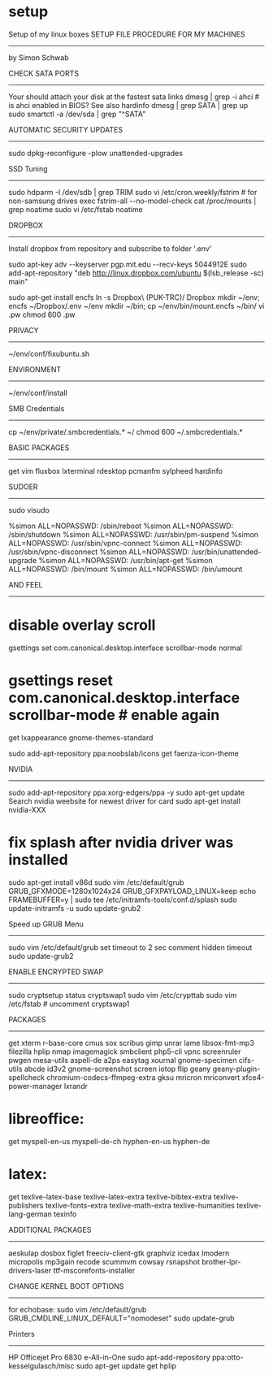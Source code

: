 # setup
Setup of my linux boxes
SETUP FILE PROCEDURE FOR MY MACHINES
************************************
by Simon Schwab

CHECK SATA PORTS
****************
Your should attach your disk at the fastest sata links
dmesg | grep -i ahci # is ahci enabled in BIOS? See also hardinfo
dmesg | grep SATA | grep up
sudo smartctl -a /dev/sda | grep "^SATA"

AUTOMATIC SECURITY UPDATES
**************************
sudo dpkg-reconfigure -plow unattended-upgrades

SSD Tuning
**********
sudo hdparm -I /dev/sdb | grep TRIM
sudo vi /etc/cron.weekly/fstrim # for non-samsung drives
exec fstrim-all --no-model-check
cat /proc/mounts | grep noatime
sudo vi /etc/fstab noatime

DROPBOX
*******
Install dropbox from repository and subscribe to folder '.env'

sudo apt-key adv --keyserver pgp.mit.edu --recv-keys 5044912E
sudo add-apt-repository "deb http://linux.dropbox.com/ubuntu $(lsb_release -sc) main"

sudo apt-get install encfs
ln -s Dropbox\ \(PUK-TRC\)/ Dropbox
mkdir ~/env; encfs ~/Dropbox/.env ~/env
mkdir ~/bin; cp ~/env/bin/mount.encfs ~/bin/
vi .pw
chmod 600 .pw

PRIVACY
*******
~/env/conf/fixubuntu.sh

ENVIRONMENT
***********
~/env/conf/install

SMB Credentials
***************
cp ~/env/private/.smbcredentials.* ~/
chmod 600 ~/.smbcredentials.*

BASIC PACKAGES
**************
get vim fluxbox lxterminal rdesktop pcmanfm sylpheed hardinfo

SUDOER
******
sudo visudo

%simon ALL=NOPASSWD: /sbin/reboot
%simon ALL=NOPASSWD: /sbin/shutdown
%simon ALL=NOPASSWD: /usr/sbin/pm-suspend
%simon ALL=NOPASSWD: /usr/sbin/vpnc-connect
%simon ALL=NOPASSWD: /usr/sbin/vpnc-disconnect
%simon ALL=NOPASSWD: /usr/bin/unattended-upgrade
%simon ALL=NOPASSWD: /usr/bin/apt-get
%simon ALL=NOPASSWD: /bin/mount
%simon ALL=NOPASSWD: /bin/umount


 AND FEEL
*************
# disable overlay scroll
gsettings set com.canonical.desktop.interface scrollbar-mode normal
# gsettings reset com.canonical.desktop.interface scrollbar-mode # enable again
get lxappearance gnome-themes-standard

sudo add-apt-repository ppa:noobslab/icons
get faenza-icon-theme

NVIDIA
******
sudo add-apt-repository ppa:xorg-edgers/ppa -y
sudo apt-get update
Search nvidia weebsite for newest driver for card
sudo apt-get install nvidia-XXX

# fix splash after nvidia driver was installed
sudo apt-get install v86d
sudo vim /etc/default/grub
GRUB_GFXMODE=1280x1024x24
GRUB_GFXPAYLOAD_LINUX=keep
echo FRAMEBUFFER=y | sudo tee /etc/initramfs-tools/conf.d/splash
sudo update-initramfs -u
sudo update-grub2

Speed up GRUB Menu
******************
sudo vim /etc/default/grub
set timeout to 2 sec
comment hidden timeout
sudo update-grub2

ENABLE ENCRYPTED SWAP
*********************
sudo cryptsetup status cryptswap1
sudo vim /etc/crypttab
sudo vim /etc/fstab # uncomment cryptswap1

PACKAGES
********
get xterm r-base-core cmus sox scribus gimp unrar lame libsox-fmt-mp3 filezilla hplip nmap imagemagick smbclient php5-cli vpnc screenruler pwgen mesa-utils aspell-de a2ps easytag xournal gnome-specimen cifs-utils abcde id3v2 gnome-screenshot screen iotop flip geany geany-plugin-spellcheck chromium-codecs-ffmpeg-extra gksu mricron mriconvert xfce4-power-manager lxrandr

# libreoffice:
get myspell-en-us myspell-de-ch hyphen-en-us hyphen-de

# latex:
get texlive-latex-base texlive-latex-extra texlive-bibtex-extra texlive-publishers texlive-fonts-extra texlive-math-extra texlive-humanities texlive-lang-german texinfo

ADDITIONAL PACKAGES
*******************
aeskulap
dosbox
figlet
freeciv-client-gtk
graphviz
icedax
lmodern
micropolis
mp3gain
recode
scummvm
cowsay
rsnapshot
brother-lpr-drivers-laser
ttf-mscorefonts-installer

CHANGE KERNEL BOOT OPTIONS
**************************
for echobase:
sudo vim /etc/default/grub
GRUB_CMDLINE_LINUX_DEFAULT="nomodeset"
sudo update-grub

Printers
********
HP Officejet Pro 6830 e-All-in-One
sudo apt-add-repository ppa:otto-kesselgulasch/misc
sudo apt-get update
get hplip
